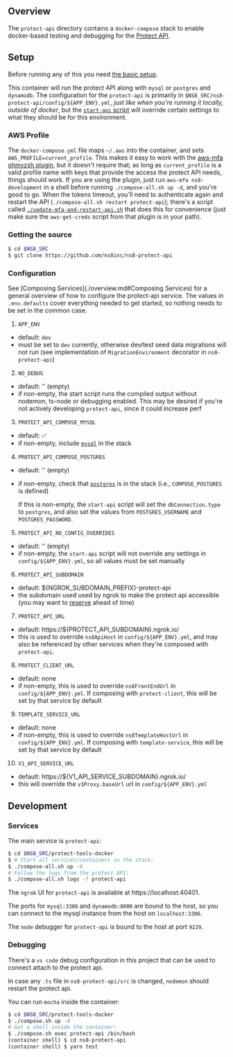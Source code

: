 ## Overview

The `protect-api` directory contains a `docker-compose` stack to enable docker-based testing and debugging for the [Protect API](https://github.com/ns8inc/ns8-protect-api).

## Setup

Before running any of this you need [the basic setup](./overview.md#setup).

This container will run the protect API along with `mysql` or `postgres` and `dynamodb`. The configuration for the `protect-api` is primarily in `$NS8_SRC/ns8-protect-api/config/${APP_ENV}.yml`, *just like when you're running it locally, outside of docker*, but the [`start-api` script](../protect-api/build-context/start-api.sh) will override certain settings to what they should be for this environment.

### AWS Profile

The `docker-compose.yml` file maps `~/.aws` into the container, and sets `AWS_PROFILE=current_profile`.  This makes it easy to work with the [aws-mfa ohmyzsh plugin](https://github.com/joepjoosten/aws-cli-mfa-oh-my-zsh), but it doesn't require that; as long as `current_profile` is a valid profile name with keys that provide the access the protect API needs, things should work.  If you are using the plugin, just run `aws-mfa ns8-development` in a shell before running `./compose-all.sh up -d`, and you're good to go.  When the tokens timeout, you'll need to authenticate again and restart the API (`./compose-all.sh restart protect-api`); there's a script called [`./update-mfa-and-restart-api.sh`](../update-mfa-and-restart-api.sh) that does this for convenience (just make sure the `aws-get-creds` script from that plugin is in your path).

### Getting the source

```bash
$ cd $NS8_SRC
$ git clone https://github.com/ns8inc/ns8-protect-api
```

### Configuration

See [Composing Services](./overview.md#Composing Services) for a general overview of how to configure the protect-api service. The values in `.env.defaults` cover everything needed to get started, so nothing needs to be set in the common case.

 1. `APP_ENV`
  - default: `dev`
  - must be set to `dev` currently, otherwise dev/test seed data migrations will not run (see implementation of `MigrationEnvironment` decorator in `ns8-protect-api`)
 2. `NO_DEBUG`
  - default: '' (empty)
  - if non-empty, the start script runs the compiled output without nodemon, ts-node or debugging enabled. This may be desired if you're not actively developing `protect-api`, since it could increase perf
 3. `PROTECT_API_COMPOSE_MYSQL`
  - default: ✅
  - if non-empty, include [`mysql`](../common/docker-compose.database.mysql.yml) in the stack
 4. `PROTECT_API_COMPOSE_POSTGRES`
  - default: '' (empty)
  - if non-empty, check that [`postgres`](../postgres) is in the stack (i.e., `COMPOSE_POSTGRES` is defined)

    If this is non-empty, the `start-api` script will set the `dbConnection.type` to `postgres`, and also set the values from `POSTGRES_USERNAME` and `POSTGRES_PASSWORD`.
 5. `PROTECT_API_NO_CONFIG_OVERRIDES`
  - default: '' (empty)
  - if non-empty, the `start-api` script will not override any settings in `config/${APP_ENV}.yml`, so all values must be set manually
 6. `PROTECT_API_SUBDOMAIN`
  - default: ${NGROK_SUBDOMAIN_PREFIX}-protect-api
  - the subdomain used used by ngrok to make the protect api accessible (you may want to [reserve](./overview.md#ngrok) ahead of time)
 7. `PROTECT_API_URL`
  - default: https://${PROTECT_API_SUBDOMAIN}.ngrok.io/
  - this is used to override `ns8ApiHost` in `config/${APP_ENV}.yml`, and may also be referenced by other services when they're composed with `protect-api`.
 8. `PROTECT_CLIENT_URL`
  - default: none
  - if non-empty, this is used to override `ns8FrontEndUrl` in `config/${APP_ENV}.yml`. If composing with `protect-client`, this will be set by that service by default
 9. `TEMPLATE_SERVICE_URL`
  - default: none
  - if non-empty, this is used to override `ns8TemplateHostUrl` in `config/${APP_ENV}.yml`. If composing with `template-service`, this will be set by that service by default
 10. `V1_API_SERVICE_URL`
  - default: https://${V1_API_SERVICE_SUBDOMAIN}.ngrok.io/
  - this will override the ``v1Proxy.baseUrl`` url in `config/${APP_ENV}.yml`

## Development

### Services

The main service is `protect-api`:

```bash
$ cd $NS8_SRC/protect-tools-docker
$ # Start all services/containers in the stack:
$ ./compose-all.sh up -d
# Follow the logs from the protect API:
$ ./compose-all.sh logs -f protect-api
```

The `ngrok` UI for `protect-api` is available at https://localhost:40401.

The ports for `mysql:3306` and `dynamodb:8000` are bound to the host, so you can connect to the mysql instance from the host on `localhost:3306`.

The `node` debugger for `protect-api` is bound to the host at port `9229`.

### Debugging

There's a `vs code` debug configuration in this project that can be used to connect attach to the protect api.

In case any `.ts` file in `ns8-protect-api/src` is changed, `nodemon` should restart the protect api.

You can run `mocha` inside the container:

```bash
$ cd $NS8_SRC/protect-tools-docker
$ ./compose.sh up -d
# Get a shell inside the container:
$ ./compose.sh exec protect-api /bin/bash
(container shell) $ cd ns8-protect-api
(container shell) $ yarn test
```
